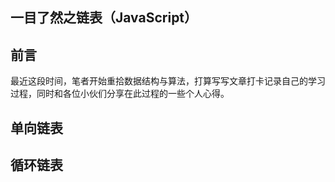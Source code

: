 ## 一目了然之链表（JavaScript）

## 前言

最近这段时间，笔者开始重拾数据结构与算法，打算写写文章打卡记录自己的学习过程，同时和各位小伙们分享在此过程的一些个人心得。


## 单向链表


## 循环链表

